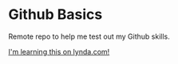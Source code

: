 # Github Basics

Remote repo to help me test out my Github skills.

[I'm learning this on lynda.com!](http://lynda.com)
